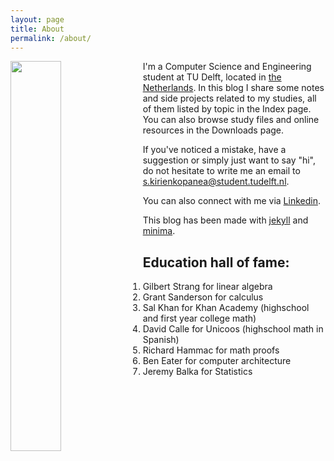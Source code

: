```yaml
---
layout: page
title: About
permalink: /about/
---
```


<img src="https://avatars.githubusercontent.com/u/75941968?s=460&u=85c31eb8f6627921076c63b88c848ea074fb40ff&v=4" width="40%" style="float: left;
 padding: 0 2% 0 0;"> 
I'm a Computer Science and Engineering student at TU Delft, located in [the Netherlands](https://en.wikipedia.org/wiki/Netherlands).
In this blog I share some notes and side projects related to my studies, all of them listed by topic in the Index page. You can also browse study files and online resources in the Downloads page.

If you've noticed a mistake, have a suggestion or simply just want to say "hi", do not hesitate to write me an email to [s.kirienkopanea@student.tudelft.nl](mailto:s.kirienkopanea@student.tudelft.nl).

You can also connect with me via [Linkedin](https://www.linkedin.com/in/sergio-kirienko).

This blog has been made with [jekyll][jekyll-organization] and [minima](https://github.com/jekyll/minima).

## Education hall of fame:
1. Gilbert Strang for linear algebra
2. Grant Sanderson for calculus
3. Sal Khan for Khan Academy (highschool and first year college math)
4. David Calle for Unicoos (highschool math in Spanish)
5. Richard Hammac for math proofs
6. Ben Eater for computer architecture
7. Jeremy Balka for Statistics

[jekyll-organization]: https://github.com/jekyll